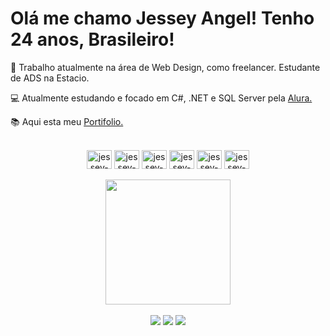   <h1>Olá me chamo Jessey Angel! Tenho 24 anos, Brasileiro!</h1> 
  <p> 🪪 Trabalho atualmente na área de Web Design, como freelancer. Estudante de ADS na Estacio. </p>
  <p> 💻 Atualmente estudando e focado em C#, .NET e SQL Server pela <a href="https://www.alura.com.br/" target="_blank"> Alura.</a> </p>
  <p> 📚 Aqui esta meu <a href="" target="_blank"> Portifolio.</a> </p>
  
 <div align="center"><br>
  <img align="center" alt="jessey-HTML" height="30" width="40" 
  <img src="https://cdn.jsdelivr.net/gh/devicons/devicon/icons/csharp/csharp-original.svg" />
  <img align="center" alt="jessey-HTML" height="30" width="40"   
  <img src="https://cdn.jsdelivr.net/gh/devicons/devicon/icons/dot-net/dot-net-original.svg" />
  <img align="center" alt="jessey-HTML" height="30" width="40"
  <img src="https://cdn.jsdelivr.net/gh/devicons/devicon/icons/python/python-original.svg" />
  <img align="center" alt="jessey-HTML" height="30" width="40"
  <img src="https://cdn.jsdelivr.net/gh/devicons/devicon/icons/javascript/javascript-original.svg" />
  <img align="center" alt="jessey-HTML" height="30" width="40"
  <img src="https://cdn.jsdelivr.net/gh/devicons/devicon/icons/css3/css3-original.svg" />
  <img align="center" alt="jessey-HTML" height="30" width="40"
  <img src="https://cdn.jsdelivr.net/gh/devicons/devicon/icons/html5/html5-original.svg" />
 </div> <br>
 
  <div align="center">
  <img height="200em" src="https://github-readme-stats.vercel.app/api/top-langs/?username=jesseyangel&layout=compact&langs_count=7&theme=dracula"/>
  </div><br>
  
<div align="center"> 
  <a href="https://instagram.com/jesseyrangel" target="_blank"><img src="https://img.shields.io/badge/-Instagram-%23E4405F?style=for-the-badge&logo=instagram&logoColor=white" target="_blank"></a>
  <a href = "mailto:jesseyangel@hotmail.com"><img src="https://img.shields.io/badge/Microsoft_Outlook-0078D4?style=for-the-badge&logo=microsoft-outlook&logoColor=white" target="_blank"></a>
  <a href="https://www.linkedin.com/in/jesseyangel" target="_blank"><img src="https://img.shields.io/badge/-LinkedIn-%230077B5?style=for-the-badge&logo=linkedin&logoColor=white" target="_blank"></a>
</div>

